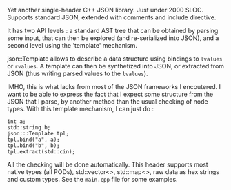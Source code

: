Yet another single-header C++ JSON library. Just under 2000 SLOC.
Supports standard JSON, extended with comments and include directive.

It has two API levels : a standard AST tree that can be obtained
by parsing some input, that can then be explored (and re-serialized
into JSON), and a second level using the 'template' mechanism.

json::Template allows to describe a data structure using bindings
to `lvalues` or `rvalues`. A template can then be synthetized into
JSON, or extracted from JSON (thus writing parsed values to the `lvalues`).

IMHO, this is what lacks from most of the JSON frameworks I encoutered.
I want to be able to express the fact that I expect some structure from
the JSON that I parse, by another method than the usual checking of node
types. With this template mechanism, I can just do :

```
int a;
std::string b;
json:::Template tpl;
tpl.bind("a", a);
tpl.bind("b", b);
tpl.extract(std::cin);
```

All the checking will be done automatically.
This header supports most native types (all PODs), std::vector<>, std::map<>,
raw data as hex strings and custom types. See the `main.cpp` file for some examples.
